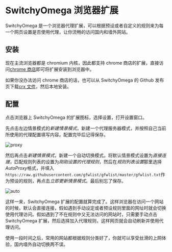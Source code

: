 # SwitchyOmega 浏览器扩展

SwitchyOmega 是一个浏览器代理扩展，可以根据预设或者自定义的规则来为每一个网页设置是否使用代理，让你流畅的访问国内和墙外网站。

## 安装

现在主流浏览器都是 chromium 内核，因此都支持 chrome 商店的扩展，直接访问[chrome 商店](https://chrome.google.com/webstore/detail/proxy-switchyomega/padekgcemlokbadohgkifijomclgjgif?hl=en)即可将扩展安装到浏览器中。

如果你没办法访问 chrome 商店的话，也可以从 SwitchyOmega 的 Github 发布页下载[crx 文件](https://github.com/FelisCatus/SwitchyOmega/releases/download/v2.5.20/SwitchyOmega_Chromium.crx)，然后本地安装。

## 配置

点击浏览器上 SwitchyOmega 的扩展图标，选择设置，打开设置窗口。

先点击左边情景模式的*新建情景模式*，新建一个代理服务器模式，并按照自己当前所使用的代理配置填写内容。配置完毕后记得保存。

![proxy](/img/switchyomega-proxy.png)

然后再点击*新建情景模式*，新建一个自动切换模式。将默认情景模式设置为*直接连接*，匹配规则列表的设置为*刚刚设置的代理规则*，然后在*规则列表设置*那里选择*AutoProxy*格式，并填入`https://raw.githubusercontent.com/gfwlist/gfwlist/master/gfwlist.txt`作为预设的规则，再点击*立即更新情景模式*。最后别忘了保存。

![auto](/img/switchyomega-auto.png)

这样一来，SwitchyOmega 扩展的配置就算完成了。这样浏览器在访问一个网站的时候，默认会直接连接，假如遇到手动设定或者预设规则里面的网址时就会切换使用代理访问。假如遇到了不在规则中又无法访问的网站时，只需要手动点击 SwitchyOmega 扩展，然后选择加入代理规则，这样网页就会自动刷新并使用代理访问。

使用一段时间之后，常用的网站都根据规则分类好了，你就可以享受丝滑的上网体验，国内墙外自动切换两不误。
